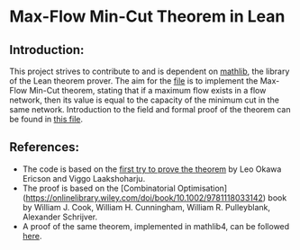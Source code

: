 # Max-Flow Min-Cut Theorem in Lean

## Introduction:

This project strives to contribute to and is dependent on [mathlib](https://github.com/leanprover-community/mathlib/edit/max_flow_min_cut/README.md), the library of the Lean theorem prover. 
The aim for the [file](https://github.com/amilchew/Max-Flow_Min-Cut/blob/master/src/max_flow_min_cut.lean) is to implement the Max-Flow Min-Cut theorem, stating that if a maximum flow exists in a flow network, then its value is equal to the capacity of the minimum cut in the same network. 
Introduction to the field and formal proof of the theorem can be found in [this file](https://github.com/amilchew/Max-Flow_Min-Cut/blob/master/Max-Flow-Min-Cut-Proof.pdf).

## References:

- The code is based on the [first try to prove the theorem](https://github.com/Zetagon/maxflow-mincut/blob/master/src/maxflowmincut.lean) by Leo Okawa Ericson and Viggo Laakshoharju.
- The proof is based on the [Combinatorial Optimisation] (https://onlinelibrary.wiley.com/doi/book/10.1002/9781118033142) book by William J. Cook, William H. Cunningham, William R. Pulleyblank, Alexander Schrijver. 
- A proof of the same theorem, implemented in mathlib4, can be followed [here](https://gitlab.com/Shreyas941/maxflowmincutlean4/-/blob/master/MaxFlowMinCut.lean).

<!-- ## Maintainers:

* Aleksandar Ivaylov Milchev -->
